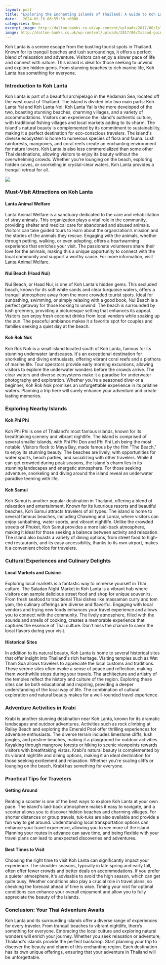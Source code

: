```yaml
---
layout: post
title: "Exploring the Enchanting Islands of Thailand: A Guide to Koh Lanta and Beyond"
date:   2024-09-16 06:55:50 +0000
categories: News
excerpt_image: http://dalton-banks.co.uk/wp-content/uploads/2017/06/Island-guide-to-Koh-Lanta-Thailand-1440x1440.jpg
image: http://dalton-banks.co.uk/wp-content/uploads/2017/06/Island-guide-to-Koh-Lanta-Thailand-1440x1440.jpg
---
```


Koh Lanta is a serene escape from the bustling tourist spots in Thailand. Known for its tranquil beaches and lush surroundings, it offers a perfect blend of relaxation and adventure. Visitors can enjoy a slower pace of life and connect with nature. This island is ideal for those seeking to unwind and explore hidden gems. From stunning beaches to rich marine life, Koh Lanta has something for everyone.
### Introduction to Koh Lanta
Koh Lanta is part of a beautiful archipelago in the Andaman Sea, located off the west coast of Thailand. The island is divided into two main parts: Koh Lanta Yai and Koh Lanta Noi. Koh Lanta Yai is the more developed of the two, boasting stunning beaches, charming villages, and a variety of accommodations. Visitors can experience the island's authentic culture, with traditional fishing villages and local markets adding to its charm. The island's natural beauty is complemented by its commitment to sustainability, making it a perfect destination for eco-conscious travelers.
The island's diverse ecosystem is home to numerous species of flora and fauna. Lush rainforests, mangroves, and coral reefs create an enchanting environment for nature lovers. Koh Lanta is also less commercialized than some other Thai destinations, allowing visitors to enjoy its beauty without the overwhelming crowds. Whether you're lounging on the beach, exploring hidden coves, or snorkeling in crystal-clear waters, Koh Lanta provides a tranquil retreat for all.

![](http://dalton-banks.co.uk/wp-content/uploads/2017/06/Island-guide-to-Koh-Lanta-Thailand-1440x1440.jpg)
### Must-Visit Attractions on Koh Lanta
#### Lanta Animal Welfare
Lanta Animal Welfare is a sanctuary dedicated to the care and rehabilitation of stray animals. This organization plays a vital role in the community, providing shelter and medical care for abandoned and abused animals. Visitors can take guided tours to learn about the organization’s mission and the stories of the animals they rescue. Engaging with the animals, whether through petting, walking, or even adopting, offers a heartwarming experience that enriches your visit. The passionate volunteers share their love for the animals, making this a unique opportunity to connect with the local community and support a worthy cause. For more information, visit [Lanta Animal Welfare](https://www.lantaanimalwelfare.com).
#### Nui Beach (Haad Nui)
Nui Beach, or Haad Nui, is one of Koh Lanta's hidden gems. This secluded beach, known for its soft white sands and clear turquoise waters, offers a tranquil atmosphere away from the more crowded tourist spots. Ideal for sunbathing, swimming, or simply relaxing with a good book, Nui Beach is a perfect getaway for those looking to unwind. The beach is surrounded by lush greenery, providing a picturesque setting that enhances its appeal. Visitors can enjoy fresh coconut drinks from local vendors while soaking up the sun. The peaceful ambiance makes it a favorite spot for couples and families seeking a quiet day at the beach.
#### Koh Rok Nok
Koh Rok Nok is a small island located south of Koh Lanta, famous for its stunning underwater landscapes. It's an exceptional destination for snorkeling and diving enthusiasts, offering vibrant coral reefs and a plethora of marine life. Tour operators provide early morning excursions, allowing visitors to explore the underwater wonders before the crowds arrive. The clear waters and diverse ecosystems make it a paradise for underwater photography and exploration. Whether you're a seasoned diver or a beginner, Koh Rok Nok promises an unforgettable experience in its pristine waters. Planning a trip here will surely enhance your adventure and create lasting memories.
### Exploring Nearby Islands
#### Koh Phi Phi
Koh Phi Phi is one of Thailand's most famous islands, known for its breathtaking scenery and vibrant nightlife. The island is comprised of several smaller islands, with Phi Phi Don and Phi Phi Leh being the most notable. Visitors flock to Maya Bay, made famous by the film "The Beach," to enjoy its stunning beauty. The beaches are lively, with opportunities for water sports, beach parties, and socializing with other travelers. While it can get crowded during peak seasons, the island's charm lies in its stunning landscapes and energetic atmosphere. For those seeking adventure, snorkeling and diving around the island reveal an underwater paradise teeming with life.
#### Koh Samui
Koh Samui is another popular destination in Thailand, offering a blend of relaxation and entertainment. Known for its luxurious resorts and beautiful beaches, Koh Samui attracts travelers of all types. The island is home to several famous beaches, including Chaweng and Lamai, where visitors can enjoy sunbathing, water sports, and vibrant nightlife. Unlike the crowded streets of Phuket, Koh Samui provides a more laid-back atmosphere, making it ideal for those seeking a balance between activity and relaxation. The island also boasts a variety of dining options, from street food to high-end restaurants, and its easy accessibility, thanks to its own airport, makes it a convenient choice for travelers.
### Cultural Experiences and Culinary Delights
#### Local Markets and Cuisine
Exploring local markets is a fantastic way to immerse yourself in Thai culture. The Saladan Night Market in Koh Lanta is a vibrant hub where visitors can sample delicious street food and shop for unique souvenirs. From fresh seafood to traditional Thai dishes like massaman curry and tom yam, the culinary offerings are diverse and flavorful. Engaging with local vendors and trying new foods enhances your travel experience and allows you to connect with the community. The lively atmosphere, filled with the sounds and smells of cooking, creates a memorable experience that captures the essence of Thai culture. Don’t miss the chance to savor the local flavors during your visit.
#### Historical Sites
In addition to its natural beauty, Koh Lanta is home to several historical sites that offer insight into Thailand's rich heritage. Visiting temples such as Wat Tham Sua allows travelers to appreciate the local customs and traditions. These serene sites often evoke a sense of peace and reflection, making them worthwhile stops during your travels. The architecture and artistry of the temples reflect the history and culture of the region. Exploring these sites can be both educational and inspiring, providing a deeper understanding of the local way of life. The combination of cultural exploration and natural beauty makes for a well-rounded travel experience.
### Adventure Activities in Krabi
Krabi is another stunning destination near Koh Lanta, known for its dramatic landscapes and outdoor adventures. Activities such as rock climbing at Railay Beach and exploring the Emerald Pool offer thrilling experiences for adventure enthusiasts. The diverse terrain includes limestone cliffs, lush jungles, and pristine beaches, making it a playground for outdoor activities. Kayaking through mangrove forests or hiking to scenic viewpoints rewards visitors with breathtaking vistas. Krabi's natural beauty is complemented by its vibrant nightlife and dining options, making it an ideal destination for those seeking excitement and relaxation. Whether you're scaling cliffs or lounging on the beach, Krabi has something for everyone.
### Practical Tips for Travelers
#### Getting Around
Renting a scooter is one of the best ways to explore Koh Lanta at your own pace. The island's laid-back atmosphere makes it easy to navigate, and a scooter allows you to discover hidden beaches and charming villages. For shorter distances or group travels, tuk-tuks are also available and provide a fun way to get around. Understanding local transportation options can enhance your travel experience, allowing you to see more of the island. Planning your routes in advance can save time, and being flexible with your travel plans can lead to unexpected discoveries and adventures.
#### Best Times to Visit
Choosing the right time to visit Koh Lanta can significantly impact your experience. The shoulder seasons, typically in late spring and early fall, often offer fewer crowds and better deals on accommodations. If you prefer a quieter atmosphere, it's advisable to avoid the high season, which can get quite busy. Weather conditions also play a crucial role in travel plans, so checking the forecast ahead of time is wise. Timing your visit for optimal conditions can enhance your overall enjoyment and allow you to fully appreciate the beauty of the islands.
### Conclusion: Your Thai Adventure Awaits
Koh Lanta and its surrounding islands offer a diverse range of experiences for every traveler. From tranquil beaches to vibrant nightlife, there’s something for everyone. Embracing the local culture and exploring natural wonders will enrich your journey. Whether you seek relaxation or adventure, Thailand's islands provide the perfect backdrop. Start planning your trip to discover the beauty and charm of this enchanting region. Each destination has its own unique offerings, ensuring that your adventure in Thailand will be unforgettable.